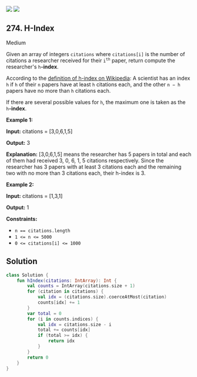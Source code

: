 [![](https://img.shields.io/github/stars/LeetCode-Top-Interview-150/LeetCode-Top-Interview-150?label=Stars&style=flat-square)](https://github.com/LeetCode-Top-Interview-150/LeetCode-Top-Interview-150)
[![](https://img.shields.io/github/forks/LeetCode-Top-Interview-150/LeetCode-Top-Interview-150?label=Fork%20me%20on%20GitHub%20&style=flat-square)](https://github.com/LeetCode-Top-Interview-150/LeetCode-Top-Interview-150/fork)

## 274\. H-Index

Medium

Given an array of integers `citations` where `citations[i]` is the number of citations a researcher received for their <code>i<sup>th</sup></code> paper, return compute the researcher's `h`**\-index**.

According to the [definition of h-index on Wikipedia](https://en.wikipedia.org/wiki/H-index): A scientist has an index `h` if `h` of their `n` papers have at least `h` citations each, and the other `n − h` papers have no more than `h` citations each.

If there are several possible values for `h`, the maximum one is taken as the `h`**\-index**.

**Example 1:**

**Input:** citations = [3,0,6,1,5]

**Output:** 3

**Explanation:** [3,0,6,1,5] means the researcher has 5 papers in total and each of them had received 3, 0, 6, 1, 5 citations respectively. Since the researcher has 3 papers with at least 3 citations each and the remaining two with no more than 3 citations each, their h-index is 3.

**Example 2:**

**Input:** citations = [1,3,1]

**Output:** 1

**Constraints:**

*   `n == citations.length`
*   `1 <= n <= 5000`
*   `0 <= citations[i] <= 1000`

## Solution

```kotlin
class Solution {
    fun hIndex(citations: IntArray): Int {
        val counts = IntArray(citations.size + 1)
        for (citation in citations) {
            val idx = (citations.size).coerceAtMost(citation)
            counts[idx] += 1
        }
        var total = 0
        for (i in counts.indices) {
            val idx = citations.size - i
            total += counts[idx]
            if (total >= idx) {
                return idx
            }
        }
        return 0
    }
}
```